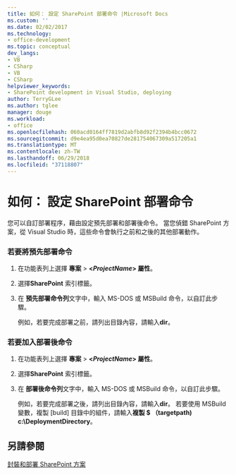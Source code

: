 ```yaml
---
title: 如何： 設定 SharePoint 部署命令 |Microsoft Docs
ms.custom: ''
ms.date: 02/02/2017
ms.technology:
- office-development
ms.topic: conceptual
dev_langs:
- VB
- CSharp
- VB
- CSharp
helpviewer_keywords:
- SharePoint development in Visual Studio, deploying
author: TerryGLee
ms.author: tglee
manager: douge
ms.workload:
- office
ms.openlocfilehash: 060acd0164ff7819d2abfb8d92f2394b4bcc0672
ms.sourcegitcommit: d9e4ea95d0ea70827de281754067309a517205a1
ms.translationtype: MT
ms.contentlocale: zh-TW
ms.lasthandoff: 06/29/2018
ms.locfileid: "37118807"
---
```

# <a name="how-to-set-sharepoint-deployment-commands"></a>如何： 設定 SharePoint 部署命令
  您可以自訂部署程序，藉由設定預先部署和部署後命令。 當您偵錯 SharePoint 方案，從 Visual Studio 時，這些命令會執行之前和之後的其他部署動作。  
  
### <a name="to-add-a-pre-deployment-command"></a>若要將預先部署命令  
  
1.  在功能表列上選擇 **專案** > **\<*ProjectName*> 屬性**。  
  
2.  選擇**SharePoint**  索引標籤。  
  
3.  在 **預先部署命令列**文字中，輸入 MS-DOS 或 MSBuild 命令，以自訂此步驟。  
  
     例如，若要完成部署之前，請列出目錄內容，請輸入**dir**。  
  
### <a name="to-add-a-post-deployment-command"></a>若要加入部署後命令  
  
1.  在功能表列上選擇 **專案** > **\<*ProjectName*> 屬性**。  
  
2.  選擇**SharePoint**  索引標籤。  
  
3.  在 **部署後命令列**文字中，輸入 MS-DOS 或 MSBuild 命令，以自訂此步驟。  
  
     例如，若要完成部署之後，請列出目錄內容，請輸入**dir**。 若要使用 MSBuild 變數，複製 [build] 目錄中的組件，請輸入**複製 $ （targetpath) c:\DeploymentDirectory**。  
  
## <a name="see-also"></a>另請參閱
 [封裝和部署 SharePoint 方案](../sharepoint/packaging-and-deploying-sharepoint-solutions.md)  
  
